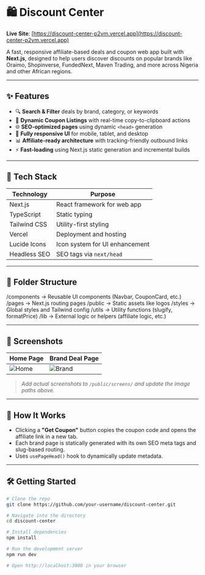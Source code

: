 # 🛍️ Discount Center

**Live Site**: [https://discount-center-p2vm.vercel.app](https://discount-center-p2vm.vercel.app)

A fast, responsive affiliate-based deals and coupon web app built with **Next.js**, designed to help users discover discounts on popular brands like Oraimo, Shopinverse, FundedNext, Maven Trading, and more across Nigeria and other African regions.

---

## ✨ Features

- 🔍 **Search & Filter** deals by brand, category, or keywords
- 🎁 **Dynamic Coupon Listings** with real-time copy-to-clipboard actions
- 🌐 **SEO-optimized pages** using dynamic `<head>` generation
- 📱 **Fully responsive UI** for mobile, tablet, and desktop
- 📊 **Affiliate-ready architecture** with tracking-friendly outbound links
- ⚡ **Fast-loading** using Next.js static generation and incremental builds

---

## 🚀 Tech Stack

| Technology      | Purpose                          |
|-----------------|----------------------------------|
| Next.js         | React framework for web app      |
| TypeScript      | Static typing                    |
| Tailwind CSS    | Utility-first styling            |
| Vercel          | Deployment and hosting           |
| Lucide Icons    | Icon system for UI enhancement   |
| Headless SEO    | SEO tags via `next/head`         |

---

## 📂 Folder Structure

/components → Reusable UI components (Navbar, CouponCard, etc.)
/pages → Next.js routing pages
/public → Static assets like logos
/styles → Global styles and Tailwind config
/utils → Utility functions (slugify, formatPrice)
/lib → External logic or helpers (affiliate logic, etc.)



---

## 📸 Screenshots

| Home Page                        | Brand Deal Page                     |
|----------------------------------|-------------------------------------|
| ![Home](public/screens/home.png) | ![Brand](public/screens/deal.png)   |

> _Add actual screenshots to `/public/screens/` and update the image paths above._

---

## 🧠 How It Works

- Clicking a **"Get Coupon"** button copies the coupon code and opens the affiliate link in a new tab.
- Each brand page is statically generated with its own SEO meta tags and slug-based routing.
- Uses `usePageHead()` hook to dynamically update metadata.

---

## 🛠️ Getting Started

```bash
# Clone the repo
git clone https://github.com/your-username/discount-center.git

# Navigate into the directory
cd discount-center

# Install dependencies
npm install

# Run the development server
npm run dev

# Open http://localhost:3000 in your browser




